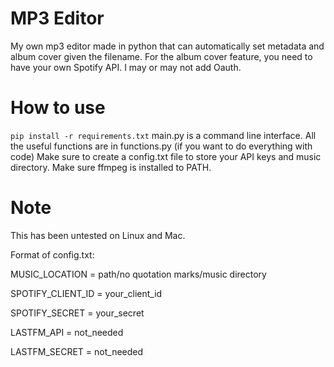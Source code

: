 # MP3 Editor
My own mp3 editor made in python that can automatically set metadata and album cover given the filename. For the album cover feature, you need to have your own Spotify API. I may or may not add Oauth.


# How to use
`pip install -r requirements.txt`
main.py is a command line interface.
All the useful functions are in functions.py (if you want to do everything with code)
Make sure to create a config.txt file to store your API keys and music directory.
Make sure ffmpeg is installed to PATH. 

# Note
This has been untested on Linux and Mac.

Format of config.txt:

MUSIC_LOCATION = path/no quotation marks/music directory

SPOTIFY_CLIENT_ID = your_client_id

SPOTIFY_SECRET = your_secret

LASTFM_API = not_needed

LASTFM_SECRET = not_needed
